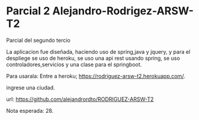 # Parcial 2 Alejandro-Rodrigez-ARSW-T2

Parcial del segundo tercio

La aplicacion fue diseñada, haciendo uso de spring,java y jquery, y para el despliege se uso de heroku, se uso una api rest usando spring, se uso controladores,servicios y una clase para el springboot.

Para usarala:
Entre a heroku; https://rodriguez-arsw-t2.herokuapp.com/.



ingrese una ciudad.

url: https://github.com/alejandrordto/RODRIGUEZ-ARSW-T2
    

Nota esperada: 28.
